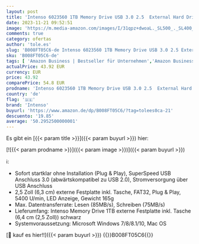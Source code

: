 ```yaml
---
layout: post
title: 'Intenso 6023560 1TB Memory Drive USB 3.0 2.5  External Hard Drive  Mechanische Festplatte'
date: 2023-11-21 09:52:51
image: 'https://m.media-amazon.com/images/I/31qpz+dwoaL._SL500_._SL400_.jpg'
comments: true
category: ofertas
author: 'tole.es'
slug: 'B008FT05C6-de Intenso 6023560 1TB Memory Drive USB 3.0 2.5 External Hard...'
sku: 'B008FT05C6-de'
tags: [ 'Amazon Business | Bestseller für Unternehmen','Amazon Business | Kumulative Rabatte','Amazon Business | Promo New to PC','Amazon Business | Sommer-Rabatt-Aktion','Arborist Merchandising Root','BOW Test 5','Bereit für den Schulanfang','Best Selling','Bestseller zu attraktiven Preisen','Computer & Zubehör','Computer & Zubehör: Produkte mit Umwelt-Label','Custom Stores','DE_PN_BOW_ASINS_per_Category - HARD2l: MA+Mobile+Music+Office+Outdoor+PC+Pets+Sport+Tools+Toy+Wireless','Datenspeicher','Datenspeicher & Netzwerk','Elektronik und Technik','Externe Datenspeicher','Externe Festplatten','Homeoffice-Lösungen','IT-Zubehör','PC','Self Service','Special Features Stores','Stores','Top-Auswahl in Kumulative Rabatte','a4cbee59-f823-40fe-831a-7de64f655f6f_0','a4cbee59-f823-40fe-831a-7de64f655f6f_1301','a4cbee59-f823-40fe-831a-7de64f655f6f_6301','e26659c6-d1cd-45cb-800b-2f9b432b8572_0','e26659c6-d1cd-45cb-800b-2f9b432b8572_1001','e26659c6-d1cd-45cb-800b-2f9b432b8572_1301','e26659c6-d1cd-45cb-800b-2f9b432b8572_3201','e26659c6-d1cd-45cb-800b-2f9b432b8572_4401','e26659c6-d1cd-45cb-800b-2f9b432b8572_5901','e26659c6-d1cd-45cb-800b-2f9b432b8572_6001','e26659c6-d1cd-45cb-800b-2f9b432b8572_7201','e26659c6-d1cd-45cb-800b-2f9b432b8572_8301','e26659c6-d1cd-45cb-800b-2f9b432b8572_8801','fef4abe9-89f8-4148-9822-baf23db24893_0','fef4abe9-89f8-4148-9822-baf23db24893_1501','intenso','​Bücher','🇩🇪', ]
actualPrice: 43.92 EUR
currency: EUR
price: 43.92
comparePrice: 54.8 EUR
prodname: 'Intenso 6023560 1TB Memory Drive USB 3.0 2.5  External Hard Drive  Mechanische Festplatte'
country: 'de'
flag: '🇩🇪'
brand: 'Intenso'
buyurl: 'https://www.amazon.de/dp/B008FT05C6/?tag=tolees0ca-21'
descuento: '19.85'
average: '50.2952500000001'
---
```


Es gibt ein [{{< param title >}}]({{< param buyurl >}}) hier:

[![{{< param prodname >}}]({{< param image >}})]({{< param buyurl >}})

ℹ️:

- Sofort startklar ohne Installation (Plug & Play), SuperSpeed USB Anschluss 3.0 (abwärtskompatibel zu USB 2.0), Stromversorgung über USB Anschluss
- 2,5 Zoll (6,3 cm) externe Festplatte inkl. Tasche, FAT32, Plug & Play, 5400 U/min, LED Anzeige, Gewicht 165g
- Max. Datentransferrate: Lesen (85MB/s), Schreiben (75MB/s)
- Lieferumfang: Intenso Memory Drive 1TB externe Festplatte inkl. Tasche (6,4 cm (2,5 Zoll)) schwarz
- Systemvoraussetzung: Microsoft Windows 7/8/8.1/10, Mac OS

[🛒 kauf es hier!!]({{< param buyurl >}})
{{<world>}}B008FT05C6{{</world>}}
